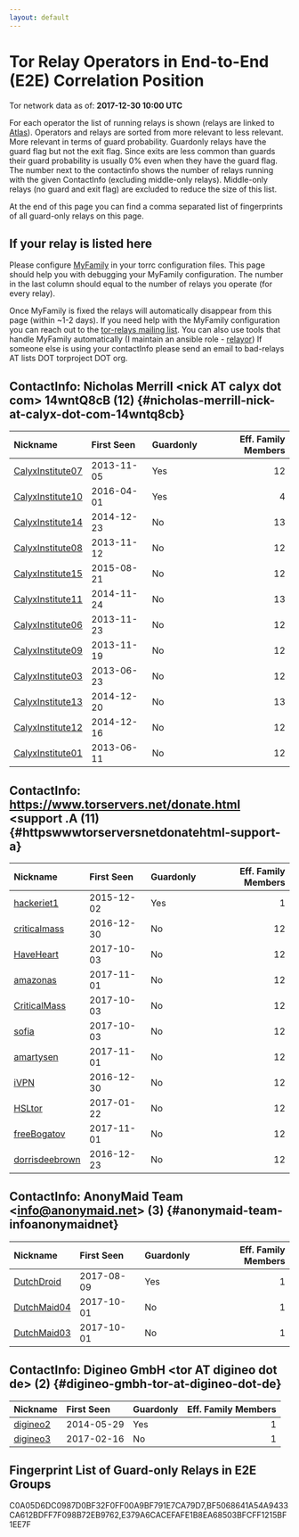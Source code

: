```yaml
---
layout: default
---
```



# Tor Relay Operators in End-to-End (E2E) Correlation Position

Tor network data as of: **2017-12-30 10:00 UTC**

For each operator the list of running relays is shown (relays are linked to [Atlas](https://atlas.torproject.org)).
Operators and relays are sorted from more relevant to less relevant. More relevant in terms of guard probability.
Guardonly relays have the guard flag but not the exit flag.
Since exits are less common than guards their guard probability is usually 0% even when they have the guard flag.
The number next to the contactinfo shows the number of relays running with the given ContactInfo (excluding middle-only relays).
Middle-only relays (no guard and exit flag) are excluded to reduce the size of this list.

At the end of this page you can find a comma separated list of fingerprints of all guard-only relays on this page.

## If your relay is listed here
Please configure [MyFamily](https://www.torproject.org/docs/tor-manual.html.en#MyFamily) in your torrc configuration files.
This page should help you with debugging your MyFamily configuration. The number in the last column should equal to the number of
relays you operate (for every relay).

Once MyFamily is fixed the relays will automatically disappear from this page (within ~1-2 days).
If you need help with the MyFamily configuration you can reach out to the
[tor-relays mailing list](https://lists.torproject.org/cgi-bin/mailman/listinfo/tor-relays).
You can also use tools that handle MyFamily automatically (I maintain an ansible role - 
[relayor](https://medium.com/@nusenu/deploying-tor-relays-with-ansible-6612593fa34d))
If someone else is using your contactInfo please send an email to bad-relays AT lists DOT torproject DOT org.


## ContactInfo: Nicholas Merrill &lt;nick AT calyx dot com&gt; 14wntQ8cB (12) {#nicholas-merrill-nick-at-calyx-dot-com-14wntq8cb}

| Nickname                                                                                           | First Seen   | Guardonly   |   Eff. Family Members |
|:---------------------------------------------------------------------------------------------------|:-------------|:------------|----------------------:|
| [CalyxInstitute07](https://atlas.torproject.org/#details/1B9FACF25E17D26E307EA7CFA7D455B144B032E5) | 2013-11-05   | Yes         |                    12 |
| [CalyxInstitute10](https://atlas.torproject.org/#details/42ED91DD3768F6A2A194D094A7432CBE8DA004B1) | 2016-04-01   | Yes         |                     4 |
| [CalyxInstitute14](https://atlas.torproject.org/#details/0011BD2485AD45D984EC4159C88FC066E5E3300E) | 2014-12-23   | No          |                    13 |
| [CalyxInstitute08](https://atlas.torproject.org/#details/0B5E5E70FFEA9C7F9FFD13B8E16916A608F3E9EB) | 2013-11-12   | No          |                    12 |
| [CalyxInstitute15](https://atlas.torproject.org/#details/47E49319DD67784F1E65B5793371BE467365979E) | 2015-08-21   | No          |                    12 |
| [CalyxInstitute11](https://atlas.torproject.org/#details/6C143720FFF8469EF6A5C5B4066366340CF6C0D1) | 2014-11-24   | No          |                    13 |
| [CalyxInstitute06](https://atlas.torproject.org/#details/6F4E9FD00D4251D98BE96FB1AA546FE34676A95B) | 2013-11-23   | No          |                    12 |
| [CalyxInstitute09](https://atlas.torproject.org/#details/7761DDC7EB1BE26D4155F74A15F12C32A36FE0F2) | 2013-11-19   | No          |                    12 |
| [CalyxInstitute03](https://atlas.torproject.org/#details/84D361B736A8CD1E8818D0FC186892E91AB76881) | 2013-06-23   | No          |                    12 |
| [CalyxInstitute13](https://atlas.torproject.org/#details/A7C7EB2A0DFB2E3FFFC12B7756707433DD550F9E) | 2014-12-20   | No          |                    13 |
| [CalyxInstitute12](https://atlas.torproject.org/#details/B34CC9056250847D1980F08285B01CF0B718C0B6) | 2014-12-16   | No          |                    12 |
| [CalyxInstitute01](https://atlas.torproject.org/#details/E4D1F25DFBE484208866BA4A1A958B73127CB0AD) | 2013-06-11   | No          |                    12 |

## ContactInfo: https://www.torservers.net/donate.html &lt;support .A (11) {#httpswwwtorserversnetdonatehtml-support-a}

| Nickname                                                                                         | First Seen   | Guardonly   |   Eff. Family Members |
|:-------------------------------------------------------------------------------------------------|:-------------|:------------|----------------------:|
| [hackeriet1](https://atlas.torproject.org/#details/E379A6CACEFAFE1B8EA68503BFCFF1215BF1EE7F)     | 2015-12-02   | Yes         |                     1 |
| [criticalmass](https://atlas.torproject.org/#details/1D3174338A1131A53E098443E76E1103CDED00DC)   | 2016-12-30   | No          |                    12 |
| [HaveHeart](https://atlas.torproject.org/#details/204DFD2A2C6A0DC1FA0EACB495218E0B661704FD)      | 2017-10-03   | No          |                    12 |
| [amazonas](https://atlas.torproject.org/#details/5974B3F4C66D83BBC9622E0F0F023FE48428DB9B)       | 2017-11-01   | No          |                    12 |
| [CriticalMass](https://atlas.torproject.org/#details/77131D7E2EC1CA9B8D737502256DA9103599CE51)   | 2017-10-03   | No          |                    12 |
| [sofia](https://atlas.torproject.org/#details/7BFB908A3AA5B491DA4CA72CCBEE0E1F2A939B55)          | 2017-10-03   | No          |                    12 |
| [amartysen](https://atlas.torproject.org/#details/8EF8766E1645A41A2AE1565EB673A4957C8D5AD2)      | 2017-11-01   | No          |                    12 |
| [iVPN](https://atlas.torproject.org/#details/A2534EF23390CAE079B1586F0FDF9CE11F556062)           | 2016-12-30   | No          |                    12 |
| [HSLtor](https://atlas.torproject.org/#details/E43A346CB81DDF364B6FF68235AFADBA0E8692B8)         | 2017-01-22   | No          |                    12 |
| [freeBogatov](https://atlas.torproject.org/#details/F4594608272C82407E9D137F1AE89A408CCFD285)    | 2017-11-01   | No          |                    12 |
| [dorrisdeebrown](https://atlas.torproject.org/#details/FDAED15C98CFE7A416E5676F614254F78406105C) | 2016-12-23   | No          |                    12 |

## ContactInfo: AnonyMaid Team &lt;info@anonymaid.net&gt; (3) {#anonymaid-team-infoanonymaidnet}

| Nickname                                                                                      | First Seen   | Guardonly   |   Eff. Family Members |
|:----------------------------------------------------------------------------------------------|:-------------|:------------|----------------------:|
| [DutchDroid](https://atlas.torproject.org/#details/BF5068641A54A9433CA612BDFF7F098B72EB9762)  | 2017-08-09   | Yes         |                     1 |
| [DutchMaid04](https://atlas.torproject.org/#details/44182447E5E9F2997754CE53FFB4881942B5B3C6) | 2017-10-01   | No          |                     1 |
| [DutchMaid03](https://atlas.torproject.org/#details/7FAB8FED1A821455902BEA3388A6DA5BF6F78198) | 2017-10-01   | No          |                     1 |

## ContactInfo: Digineo GmbH &lt;tor AT digineo dot de&gt; (2) {#digineo-gmbh-tor-at-digineo-dot-de}

| Nickname                                                                                   | First Seen   | Guardonly   |   Eff. Family Members |
|:-------------------------------------------------------------------------------------------|:-------------|:------------|----------------------:|
| [digineo2](https://atlas.torproject.org/#details/C0A05D6DC0987D0BF32F0FF00A9BF791E7CA79D7) | 2014-05-29   | Yes         |                     1 |
| [digineo3](https://atlas.torproject.org/#details/B21211A1A2C68F2D9E57E3C7AEAF4F04AFC10E7F) | 2017-02-16   | No          |                     1 |


## Fingerprint List of Guard-only Relays in E2E Groups

C0A05D6DC0987D0BF32F0FF00A9BF791E7CA79D7,BF5068641A54A9433CA612BDFF7F098B72EB9762,E379A6CACEFAFE1B8EA68503BFCFF1215BF1EE7F